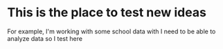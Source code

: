 # This is the place to test new ideas
For example, I'm working with some school data with I need to be able to analyze data so I test here

